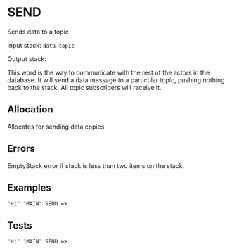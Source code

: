 # SEND

Sends data to a topic

Input stack: `data topic`

Output stack:

This word is the way to communicate with the rest of the
actors in the database. It will send a data message to a particular
topic, pushing nothing back to the stack. All topic subscribers will
receive it.

## Allocation

Allocates for sending data copies.

## Errors

EmptyStack error if stack is less than two items on the stack.


## Examples

```
"Hi" "MAIN" SEND => 
```
  
## Tests

```
"Hi" "MAIN" SEND => 
```
